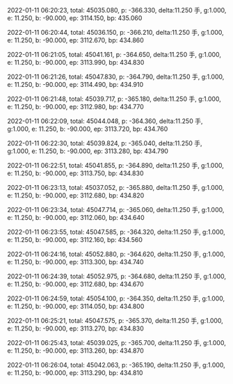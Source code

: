2022-01-11 06:20:23, total: 45035.080, p: -366.330, delta:11.250 手, g:1.000, e: 11.250, b: -90.000, ep: 3114.150, bp: 435.060

2022-01-11 06:20:44, total: 45036.150, p: -366.210, delta:11.250 手, g:1.000, e: 11.250, b: -90.000, ep: 3112.670, bp: 434.860

2022-01-11 06:21:05, total: 45041.161, p: -364.650, delta:11.250 手, g:1.000, e: 11.250, b: -90.000, ep: 3113.990, bp: 434.830

2022-01-11 06:21:26, total: 45047.830, p: -364.790, delta:11.250 手, g:1.000, e: 11.250, b: -90.000, ep: 3114.490, bp: 434.910

2022-01-11 06:21:48, total: 45039.717, p: -365.180, delta:11.250 手, g:1.000, e: 11.250, b: -90.000, ep: 3112.980, bp: 434.770

2022-01-11 06:22:09, total: 45044.048, p: -364.360, delta:11.250 手, g:1.000, e: 11.250, b: -90.000, ep: 3113.720, bp: 434.760

2022-01-11 06:22:30, total: 45039.824, p: -365.040, delta:11.250 手, g:1.000, e: 11.250, b: -90.000, ep: 3113.280, bp: 434.790

2022-01-11 06:22:51, total: 45041.855, p: -364.890, delta:11.250 手, g:1.000, e: 11.250, b: -90.000, ep: 3113.750, bp: 434.830

2022-01-11 06:23:13, total: 45037.052, p: -365.880, delta:11.250 手, g:1.000, e: 11.250, b: -90.000, ep: 3112.680, bp: 434.820

2022-01-11 06:23:34, total: 45047.714, p: -365.060, delta:11.250 手, g:1.000, e: 11.250, b: -90.000, ep: 3112.060, bp: 434.640

2022-01-11 06:23:55, total: 45047.585, p: -364.320, delta:11.250 手, g:1.000, e: 11.250, b: -90.000, ep: 3112.160, bp: 434.560

2022-01-11 06:24:16, total: 45052.880, p: -364.620, delta:11.250 手, g:1.000, e: 11.250, b: -90.000, ep: 3113.300, bp: 434.740

2022-01-11 06:24:39, total: 45052.975, p: -364.680, delta:11.250 手, g:1.000, e: 11.250, b: -90.000, ep: 3112.680, bp: 434.670

2022-01-11 06:24:59, total: 45054.100, p: -364.350, delta:11.250 手, g:1.000, e: 11.250, b: -90.000, ep: 3114.050, bp: 434.800

2022-01-11 06:25:21, total: 45047.575, p: -365.370, delta:11.250 手, g:1.000, e: 11.250, b: -90.000, ep: 3113.270, bp: 434.830

2022-01-11 06:25:43, total: 45039.025, p: -365.700, delta:11.250 手, g:1.000, e: 11.250, b: -90.000, ep: 3113.260, bp: 434.870

2022-01-11 06:26:04, total: 45042.063, p: -365.190, delta:11.250 手, g:1.000, e: 11.250, b: -90.000, ep: 3113.290, bp: 434.810
